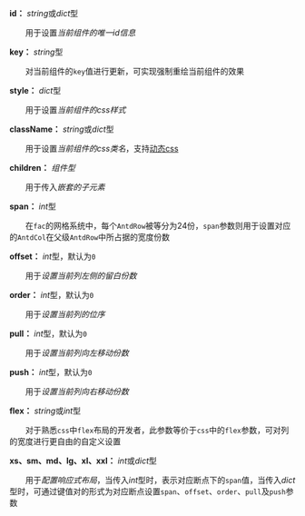 **id：** *string*或*dict*型

　　用于设置*当前组件的唯一id信息*

**key：** *string*型

　　对当前组件的`key`值进行更新，可实现强制重绘当前组件的效果

**style：** *dict*型

　　用于设置*当前组件的css样式*

**className：** *string*或*dict*型

　　用于设置*当前组件的css类名*，支持[动态css](/advanced-classname)

**children：** *组件型*

　　用于传入*嵌套的子元素*

**span：** *int*型

　　在`fac`的网格系统中，每个`AntdRow`被等分为24份，`span`参数则用于设置对应的`AntdCol`在父级`AntdRow`中所占据的宽度份数

**offset：** *int*型，默认为`0`

　　用于*设置当前列左侧的留白份数*

**order：** *int*型，默认为`0`

　　用于*设置当前列的位序*

**pull：** *int*型，默认为`0`

　　用于*设置当前列向左移动份数*

**push：** *int*型，默认为`0`

　　用于*设置当前列向右移动份数*

**flex：** *string*或*int*型

　　对于熟悉`css`中`flex`布局的开发者，此参数等价于`css`中的`flex`参数，可对列的宽度进行更自由的自定义设置

**xs、sm、md、lg、xl、xxl：** *int*或*dict*型

　　用于*配置响应式布局*，当传入*int*型时，表示对应断点下的`span`值，当传入*dict*型时，可通过键值对的形式为对应断点设置`span`、`offset`、`order`、`pull`及`push`参数